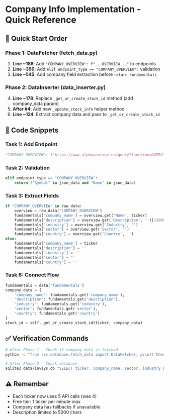 # Company Info Implementation - Quick Reference

## 🚀 Quick Start Order

### Phase 1: DataFetcher (fetch_data.py)
1. **Line ~188**: Add `"COMPANY_OVERVIEW": f"...OVERVIEW..."` to endpoints
2. **Line ~390**: Add `elif endpoint_type == "COMPANY_OVERVIEW":` validation
3. **Line ~545**: Add company field extraction before `return fundamentals`

### Phase 2: DataInserter (data_inserter.py)  
4. **Line ~178**: Replace `_get_or_create_stock_id` method (add company_data param)
5. **After #4**: Add new `_update_stock_info` helper method
6. **Line ~124**: Extract company data and pass to `_get_or_create_stock_id`

## 📝 Code Snippets

### Task 1: Add Endpoint
```python
"COMPANY_OVERVIEW": f"https://www.alphavantage.co/query?function=OVERVIEW&symbol={ticker}&apikey={used_api_key}",
```

### Task 2: Validation
```python
elif endpoint_type == "COMPANY_OVERVIEW":
    return ("Symbol" in json_data and "Name" in json_data)
```

### Task 3: Extract Fields
```python
if "COMPANY_OVERVIEW" in raw_data:
    overview = raw_data["COMPANY_OVERVIEW"]
    fundamentals['company_name'] = overview.get('Name', ticker)
    fundamentals['description'] = overview.get('Description', '')[:5000]
    fundamentals['industry'] = overview.get('Industry', '')
    fundamentals['sector'] = overview.get('Sector', '')
    fundamentals['country'] = overview.get('Country', '')
else:
    fundamentals['company_name'] = ticker
    fundamentals['description'] = ''
    fundamentals['industry'] = ''
    fundamentals['sector'] = ''
    fundamentals['country'] = ''
```

### Task 6: Connect Flow
```python
fundamentals = data['fundamentals']
company_data = {
    'company_name': fundamentals.get('company_name'),
    'description': fundamentals.get('description'),
    'industry': fundamentals.get('industry'),
    'sector': fundamentals.get('sector'),
    'country': fundamentals.get('country')
}
stock_id = self._get_or_create_stock_id(ticker, company_data)
```

## ✅ Verification Commands

```bash
# After Phase 1 - Check if company data is fetched
python -c "from src.database.fetch_data import DataFetcher; print('Check fundamentals dict for company fields')"

# After Phase 2 - Check database
sqlite3 data/invsys.db "SELECT ticker, company_name, sector, industry FROM stocks WHERE ticker='AAPL';"
```

## ⚠️ Remember
- Each ticker now uses 5 API calls (was 4)
- Free tier: 1 ticker per minute max
- Company data has fallbacks if unavailable
- Description limited to 5000 chars 